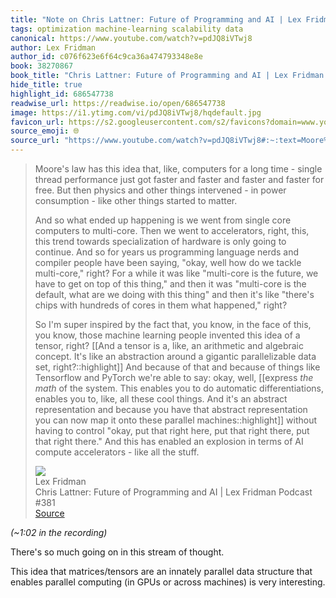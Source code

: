 ```yaml
---
title: "Note on Chris Lattner: Future of Programming and AI | Lex Fridman Podcast #381 via Lex Fridman"
tags: optimization machine-learning scalability data
canonical: https://www.youtube.com/watch?v=pdJQ8iVTwj8
author: Lex Fridman
author_id: c076f623e6f64c9ca36a474793348e8e
book: 38270867
book_title: "Chris Lattner: Future of Programming and AI | Lex Fridman Podcast #381"
hide_title: true
highlight_id: 686547738
readwise_url: https://readwise.io/open/686547738
image: https://i1.ytimg.com/vi/pdJQ8iVTwj8/hqdefault.jpg
favicon_url: https://s2.googleusercontent.com/s2/favicons?domain=www.youtube.com
source_emoji: 🌐
source_url: "https://www.youtube.com/watch?v=pdJQ8iVTwj8#:~:text=Moore%27s%20law%20has,all%20the%20stuff."
---
```


> Moore's law has this idea that, like, computers for a long time - single thread performance just got faster and faster and faster and faster for free. But then physics and other things intervened - in power consumption - like other things started to matter.
> 
> And so what ended up happening is we went from single core computers to multi-core. Then we went to accelerators, right, this, this trend towards specialization of hardware is only going to continue. And so for years us programming language nerds and compiler people have been saying, "okay, well how do we tackle multi-core," right? For a while it was like "multi-core is the future, we have to get on top of this thing," and then it was "multi-core is the default, what are we doing with this thing" and then it's like "there's chips with hundreds of cores in them what happened," right?
> 
> So I'm super inspired by the fact that, you know, in the face of this, you know, those machine learning people invented this idea of a tensor, right? [[And a tensor is a, like, an arithmetic and algebraic concept. It's like an abstraction around a gigantic parallelizable data set, right?::highlight]] And because of that and because of things like Tensorflow and PyTorch we're able to say: okay, well, [[express _the math_ of the system. This enables you to do automatic differentiations, enables you to, like, all these cool things. And it's an abstract representation and because you have that abstract representation you can now map it onto these parallel machines::highlight]] without having to control "okay, put that right here, put that right there, put that right there." And this has enabled an explosion in terms of AI compute accelerators - like all the stuff.
> <div class="quoteback-footer"><div class="quoteback-avatar"><img class="mini-favicon" src="https://s2.googleusercontent.com/s2/favicons?domain=www.youtube.com"></div><div class="quoteback-metadata"><div class="metadata-inner"><span style="display:none">FROM:</span><div aria-label="Lex Fridman" class="quoteback-author"> Lex Fridman</div><div aria-label="Chris Lattner: Future of Programming and AI | Lex Fridman Podcast #381" class="quoteback-title"> Chris Lattner: Future of Programming and AI | Lex Fridman Podcast #381</div></div></div><div class="quoteback-backlink"><a target="_blank" aria-label="go to the full text of this quotation" rel="noopener" href="https://www.youtube.com/watch?v=pdJQ8iVTwj8#:~:text=Moore%27s%20law%20has,all%20the%20stuff." class="quoteback-arrow"> Source</a></div></div>

_(~1:02 in the recording)_

There's so much going on in this stream of thought.

This idea that matrices/tensors are an innately parallel data structure that enables parallel computing (in GPUs or across machines) is very interesting.